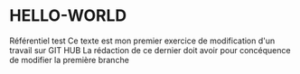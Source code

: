 # HELLO-WORLD
Référentiel test
Ce texte  est mon premier exercice de modification d'un travail sur GIT HUB
La rédaction de ce dernier doit avoir pour concéquence de modifier la première branche
